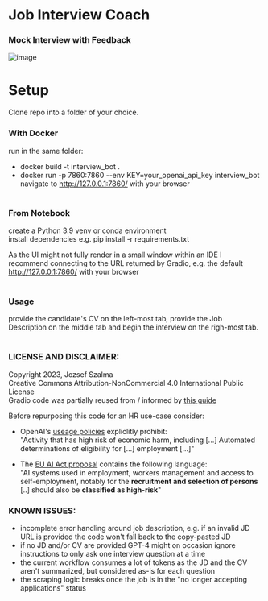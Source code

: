 # Job Interview Coach
### Mock Interview with Feedback

![image](https://github.com/jozsefszalma/interview_coach_GPT-4/assets/96535232/c43b59c5-590f-4a81-a1f9-bdea7dc50c69)


# Setup
Clone repo into a folder of your choice.<br>

### With Docker
run in the same folder: <br>
* docker build -t interview_bot . 
* docker run -p 7860:7860 --env KEY=your_openai_api_key interview_bot <br>
navigate to http://127.0.0.1:7860/ with your browser <br><br>

### From Notebook
create a Python 3.9 venv or conda environment <br>
install dependencies e.g. pip install -r requirements.txt <br>

As the UI might not fully render in a small window within an IDE I recommend connecting to the URL returned by Gradio, e.g. the default http://127.0.0.1:7860/ with your browser <br><br>

### Usage
provide the candidate's CV on the left-most tab, provide the Job Description on the middle tab and begin the interview on the righ-most tab. <br><br>


### LICENSE AND DISCLAIMER:
Copyright 2023, Jozsef Szalma<br>
Creative Commons Attribution-NonCommercial 4.0 International Public License <br>
Gradio code was partially reused from / informed by [this guide](https://www.gradio.app/guides/creating-a-chatbot-fast)

Before repurposing this code for an HR use-case consider: <br>
* OpenAI's [useage policies](https://openai.com/policies/usage-policies) expliclitly prohibit:<br>
"Activity that has high risk of economic harm, including [...] Automated determinations of eligibility for [...] employment [...]" <br>

* The [EU AI Act proposal](https://eur-lex.europa.eu/resource.html?uri=cellar:e0649735-a372-11eb-9585-01aa75ed71a1.0001.02/DOC_1&format=PDF) contains the following language:<br>
"AI systems used in employment, workers management and access to self-employment,
notably for the <b>recruitment and selection of persons</b> [..] should also be <b>classified as high-risk</b>"

### KNOWN ISSUES:
* incomplete error handling around job description, e.g. if an invalid JD URL is provided the code won't fall back to the copy-pasted JD
* if no JD and/or CV are provided GPT-4 might on occasion ignore instructions to only ask one interview question at a time
* the current workflow consumes a lot of tokens as the JD and the CV aren't summarized, but considered as-is for each question
* the scraping logic breaks once the job is in the "no longer accepting applications" status
